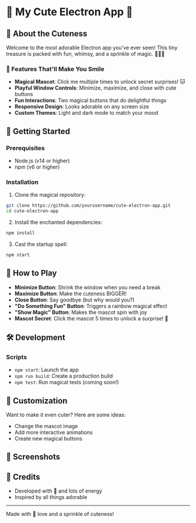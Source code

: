 # 🌈 My Cute Electron App 🎀

## 📖 About the Cuteness

Welcome to the most adorable Electron app you've ever seen! This tiny treasure is packed with fun, whimsy, and a sprinkle of magic. 🧚‍♀️✨

### 🌟 Features That'll Make You Smile

- **Magical Mascot**: Click me multiple times to unlock secret surprises! 🐱
- **Playful Window Controls**: Minimize, maximize, and close with cute buttons
- **Fun Interactions**: Two magical buttons that do delightful things
- **Responsive Design**: Looks adorable on any screen size
- **Custom Themes**: Light and dark mode to match your mood

## 🚀 Getting Started

### Prerequisites

- Node.js (v14 or higher)
- npm (v6 or higher)

### Installation

1. Clone the magical repository:
```bash
git clone https://github.com/yourusername/cute-electron-app.git
cd cute-electron-app
```

2. Install the enchanted dependencies:
```bash
npm install
```

3. Cast the startup spell:
```bash
npm start
```

## 🎨 How to Play

- **Minimize Button**: Shrink the window when you need a break
- **Maximize Button**: Make the cuteness BIGGER! 
- **Close Button**: Say goodbye (but why would you?)
- **"Do Something Fun" Button**: Triggers a rainbow magical effect
- **"Show Magic" Button**: Makes the mascot spin with joy
- **Mascot Secret**: Click the mascot 5 times to unlock a surprise! 🎉

## 🛠️ Development

### Scripts

- `npm start`: Launch the app
- `npm run build`: Create a production build
- `npm test`: Run magical tests (coming soon!)

## 🌈 Customization

Want to make it even cuter? Here are some ideas:
- Change the mascot image
- Add more interactive animations
- Create new magical buttons

<!--## 🤝 Contributing

Contributions are welcome! Please follow these steps:
1. Fork the repository
2. Create your feature branch (`git checkout -b feature/AmazingFeature`)
3. Commit your changes (`git commit -m 'Add some AmazingFeature'`)
4. Push to the branch (`git push origin feature/AmazingFeature`)
5. Open a Pull Request-->

## 📸 Screenshots

<!-- [Insert cute screenshots here - maybe with sparkles and hearts!] -->

## 🍪 Credits

- Developed with 💖 and lots of energy
- Inspired by all things adorable


---

Made with 🌈 love and a sprinkle of cuteness!
